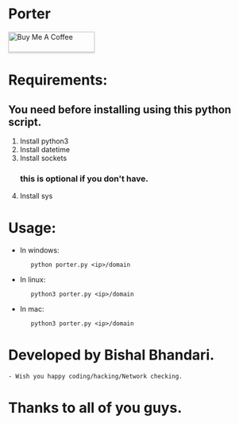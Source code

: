 # Porter

<a href="https://www.buymeacoffee.com/WraSinMeliodas" target="_blank"><img src="https://www.buymeacoffee.com/assets/img/custom_images/orange_img.png" alt="Buy Me A Coffee" style="height: 41px !important;width: 174px !important;box-shadow: 0px 3px 2px 0px rgba(190, 190, 190, 0.5) !important;-webkit-box-shadow: 0px 3px 2px 0px rgba(190, 190, 190, 0.5) !important;" ></a>

# Requirements:
  <h2>You need before installing using this python script.</h2>
<ol>
  <li>Install python3</li>
  <li>Install datetime</li>
  <li>Install sockets</li>

  ### this is optional if you don't have.
  <li>Install sys</li>
</ol>

# Usage:
- In windows:

         python porter.py <ip>/domain

- In linux:

         python3 porter.py <ip>/domain

- In mac:

         python3 porter.py <ip>/domain


# Developed by Bishal Bhandari.
    - Wish you happy coding/hacking/Network checking. 

# Thanks to all of you guys.
